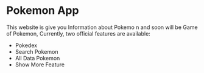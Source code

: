 # Pokemon App

This website is give you Information about Pokemo n and soon will be Game of Pokemon,
Currently, two official features are available:

- Pokedex
- Search Pokemon
- All Data Pokemon
- Show More Feature
